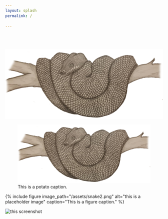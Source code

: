 ```yaml
---
layout: splash
permalink: /

---
```


  <br>
  <br><br>


<img src="assets/snake2.png" alt="welcome" class="inline"/>

<figure>
  <img src="/assets/snake2.png" alt="this is a placeholder potato">
  <figcaption>This is a potato caption.</figcaption>
</figure>


{% include figure image_path="/assets/snake2.png" alt="this is a placeholder image" caption="This is a figure caption." %}

![this screenshot](https://github.com/katarinastuart/katarinastuart.github.io/assets/snake2.png)
